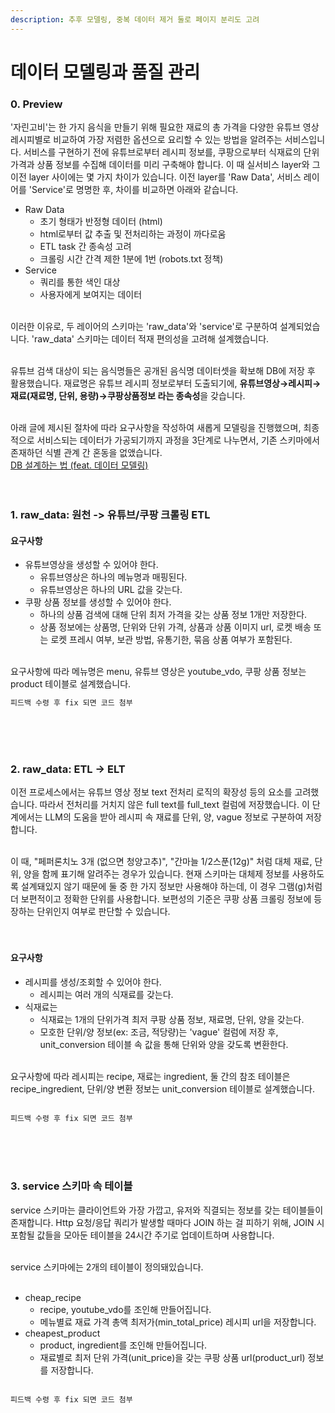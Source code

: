 ```yaml
---
description: 추후 모델링, 중복 데이터 제거 둘로 페이지 분리도 고려
---
```


# 데이터 모델링과 품질 관리
<!-- <figure><img src="../.gitbook/assets/image (8).png" alt=""><figcaption></figcaption></figure> -->

### 0. Preview
'자린고비'는 한 가지 음식을 만들기 위해 필요한 재료의 총 가격을 다양한 유튜브 영상 레시피별로 비교하여 가장 저렴한 옵션으로 요리할 수 있는 방법을 알려주는 서비스입니다. 서비스를 구현하기 전에 유튜브로부터 레시피 정보를, 쿠팡으로부터 식재료의 단위 가격과 상품 정보를 수집해 데이터를 미리 구축해야 합니다. 이 때 실서비스 layer와 그 이전 layer 사이에는 몇 가지 차이가 있습니다. 이전 layer를 'Raw Data', 서비스 레이어를 'Service'로 명명한 후, 차이를 비교하면 아래와 같습니다.<br>

- Raw Data
  - 초기 형태가 반정형 데이터 (html)
  - html로부터 값 추출 및 전처리하는 과정이 까다로움
  - ETL task 간 종속성 고려
  - 크롤링 시간 간격 제한 1분에 1번 (robots.txt 정책)
- Service
  - 쿼리를 통한 색인 대상
  - 사용자에게 보여지는 데이터
<br><br>

이러한 이유로, 두 레이어의 스키마는 'raw_data'와 'service'로 구분하여 설계되었습니다. 'raw_data' 스키마는 데이터 적재 편의성을 고려해 설계했습니다.<br><br>

유튜브 검색 대상이 되는 음식명들은 공개된 음식명 데이터셋을 확보해 DB에 저장 후 활용했습니다. 재료명은 유튜브 레시피 정보로부터 도출되기에, **유튜브영상→레시피→재료(재료명, 단위, 용량)→쿠팡상품정보 라는 종속성**을 갖습니다.<br><br>

아래 글에 제시된 절차에 따라 요구사항을 작성하여 새롭게 모델링을 진행했으며, 최종적으로 서비스되는 데이터가 가공되기까지 과정을 3단계로 나누면서, 기존 스키마에서 존재하던 식별 관계 간 혼동을 없앴습니다.<br>
[DB 설계하는 법 (feat. 데이터 모델링)](https://yeongunheo.tistory.com/entry/DB-%EC%84%A4%EA%B3%84%ED%95%98%EB%8A%94-%EB%B2%95-feat-%EB%8D%B0%EC%9D%B4%ED%84%B0-%EB%AA%A8%EB%8D%B8%EB%A7%81)
<br><br><br>



### 1. raw_data: 원천 -> 유튜브/쿠팡 크롤링 ETL
#### 요구사항
- 유튜브영상을 생성할 수 있어야 한다.
  - 유튜브영상은 하나의 메뉴명과 매핑된다.
  - 유튜브영상은 하나의 URL 값을 갖는다.
- 쿠팡 상품 정보를 생성할 수 있어야 한다.
  - 하나의 상품 검색에 대해 단위 최저 가격을 갖는 상품 정보 1개만 저장한다.
  - 상품 정보에는 상품명, 단위와 단위 가격, 상품과 상품 이미지 url, 로켓 배송 또는 로켓 프레시 여부, 보관 방법, 유통기한, 묶음 상품 여부가 포함된다.
<br><br>

요구사항에 따라 메뉴명은 menu, 유튜브 영상은 youtube_vdo, 쿠팡 상품 정보는 product 테이블로 설계했습니다.
```sql
피드백 수령 후 fix 되면 코드 첨부
```
<br><br><br>


### 2. raw_data: ETL -> ELT
이전 프로세스에서는 유튜브 영상 정보 text 전처리 로직의 확장성 등의 요소를 고려했습니다. 따라서 전처리를 거치지 않은 full text를 full_text 컬럼에 저장했습니다. 이 단계에서는 LLM의 도움을 받아 레시피 속 재료를 단위, 양, vague 정보로 구분하여 저장합니다.<br><br>

이 때, "페퍼론치노 3개 (없으면 청양고추)", "간마늘 1/2스푼(12g)" 처럼 대체 재료, 단위, 양을 함께 표기해 알려주는 경우가 있습니다. 현재 스키마는 대체제 정보를 사용하도록 설계돼있지 않기 때문에 둘 중 한 가지 정보만 사용해야 하는데, 이 경우 그램(g)처럼 더 보편적이고 정확한 단위를 사용합니다. 보편성의 기준은 쿠팡 상품 크롤링 정보에 등장하는 단위인지 여부로 판단할 수 있습니다.
<br><br><br>



#### 요구사항
- 레시피를 생성/조회할 수 있어야 한다.
  - 레시피는 여러 개의 식재료를 갖는다.
- 식재료는 
  - 식재료는 1개의 단위가격 최저 쿠팡 상품 정보, 재료명, 단위, 양을 갖는다.
  - 모호한 단위/양 정보(ex: 조금, 적당량)는 'vague' 컬럼에 저장 후, unit_conversion 테이블 속 값을 통해 단위와 양을 갖도록 변환한다.
<br><br>

요구사항에 따라 레시피는 recipe, 재료는 ingredient, 둘 간의 참조 테이블은 recipe_ingredient, 단위/양 변환 정보는 unit_conversion 테이블로 설계했습니다.<br><br>

```sql
피드백 수령 후 fix 되면 코드 첨부
```
<br><br><br>


### 3. service 스키마 속 테이블
service 스키마는 클라이언트와 가장 가깝고, 유저와 직결되는 정보를 갖는 테이블들이 존재합니다. Http 요청/응답 쿼리가 발생할 때마다 JOIN 하는 걸 피하기 위해, JOIN 시 포함될 값들을 모아둔 테이블을 24시간 주기로 업데이트하며 사용합니다.
<br><br>

service 스키마에는 2개의 테이블이 정의돼있습니다.<br><br>
- cheap_recipe
  - recipe, youtube_vdo를 조인해 만들어집니다.
  - 메뉴별료 재료 가격 총액 최저가(min_total_price) 레시피 url을 저장합니다.
- cheapest_product
  - product, ingredient를 조인해 만들어집니다.
  - 재료별로 최저 단위 가격(unit_price)을 갖는 쿠팡 상품 url(product_url) 정보를 저장합니다.
<br><br>

```sql
피드백 수령 후 fix 되면 코드 첨부
```